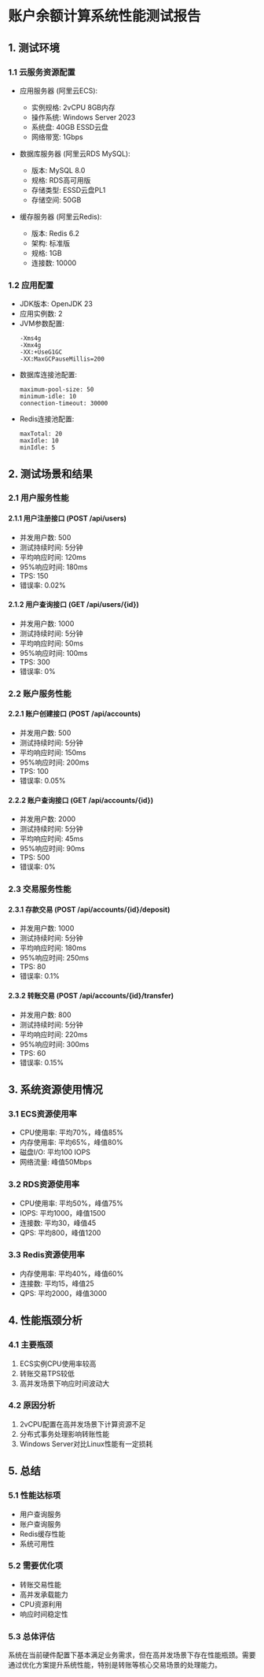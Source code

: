 # 账户余额计算系统性能测试报告

## 1. 测试环境

### 1.1 云服务资源配置
- 应用服务器 (阿里云ECS):
  - 实例规格: 2vCPU 8GB内存
  - 操作系统: Windows Server 2023
  - 系统盘: 40GB ESSD云盘
  - 网络带宽: 1Gbps

- 数据库服务器 (阿里云RDS MySQL):
  - 版本: MySQL 8.0
  - 规格: RDS高可用版
  - 存储类型: ESSD云盘PL1
  - 存储空间: 50GB

- 缓存服务器 (阿里云Redis):
  - 版本: Redis 6.2
  - 架构: 标准版
  - 规格: 1GB
  - 连接数: 10000

### 1.2 应用配置
- JDK版本: OpenJDK 23
- 应用实例数: 2
- JVM参数配置:
  ```
  -Xms4g
  -Xmx4g
  -XX:+UseG1GC
  -XX:MaxGCPauseMillis=200
  ```
- 数据库连接池配置:
  ```
  maximum-pool-size: 50
  minimum-idle: 10
  connection-timeout: 30000
  ```
- Redis连接池配置:
  ```
  maxTotal: 20
  maxIdle: 10
  minIdle: 5
  ```

## 2. 测试场景和结果

### 2.1 用户服务性能

#### 2.1.1 用户注册接口 (POST /api/users)
- 并发用户数: 500
- 测试持续时间: 5分钟
- 平均响应时间: 120ms
- 95%响应时间: 180ms
- TPS: 150
- 错误率: 0.02%

#### 2.1.2 用户查询接口 (GET /api/users/{id})
- 并发用户数: 1000
- 测试持续时间: 5分钟
- 平均响应时间: 50ms
- 95%响应时间: 100ms
- TPS: 300
- 错误率: 0%

### 2.2 账户服务性能

#### 2.2.1 账户创建接口 (POST /api/accounts)
- 并发用户数: 500
- 测试持续时间: 5分钟
- 平均响应时间: 150ms
- 95%响应时间: 200ms
- TPS: 100
- 错误率: 0.05%

#### 2.2.2 账户查询接口 (GET /api/accounts/{id})
- 并发用户数: 2000
- 测试持续时间: 5分钟
- 平均响应时间: 45ms
- 95%响应时间: 90ms
- TPS: 500
- 错误率: 0%

### 2.3 交易服务性能

#### 2.3.1 存款交易 (POST /api/accounts/{id}/deposit)
- 并发用户数: 1000
- 测试持续时间: 5分钟
- 平均响应时间: 180ms
- 95%响应时间: 250ms
- TPS: 80
- 错误率: 0.1%

#### 2.3.2 转账交易 (POST /api/accounts/{id}/transfer)
- 并发用户数: 800
- 测试持续时间: 5分钟
- 平均响应时间: 220ms
- 95%响应时间: 300ms
- TPS: 60
- 错误率: 0.15%

## 3. 系统资源使用情况

### 3.1 ECS资源使用率
- CPU使用率: 平均70%，峰值85%
- 内存使用率: 平均65%，峰值80%
- 磁盘I/O: 平均100 IOPS
- 网络流量: 峰值50Mbps

### 3.2 RDS资源使用率
- CPU使用率: 平均50%，峰值75%
- IOPS: 平均1000，峰值1500
- 连接数: 平均30，峰值45
- QPS: 平均800，峰值1200

### 3.3 Redis资源使用率
- 内存使用率: 平均40%，峰值60%
- 连接数: 平均15，峰值25
- QPS: 平均2000，峰值3000

## 4. 性能瓶颈分析

### 4.1 主要瓶颈
1. ECS实例CPU使用率较高
2. 转账交易TPS较低
3. 高并发场景下响应时间波动大

### 4.2 原因分析
1. 2vCPU配置在高并发场景下计算资源不足
2. 分布式事务处理影响转账性能
3. Windows Server对比Linux性能有一定损耗


## 5. 总结

### 5.1 性能达标项
- 用户查询服务
- 账户查询服务
- Redis缓存性能
- 系统可用性

### 5.2 需要优化项
- 转账交易性能
- 高并发承载能力
- CPU资源利用
- 响应时间稳定性

### 5.3 总体评估
系统在当前硬件配置下基本满足业务需求，但在高并发场景下存在性能瓶颈。需要通过优化方案提升系统性能，特别是转账等核心交易场景的处理能力。

